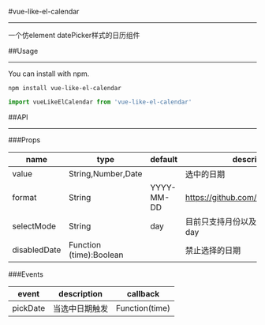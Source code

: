 #vue-like-el-calendar
___

一个仿element datePicker样式的日历组件

##Usage
___

You can install with npm.

    npm install vue-like-el-calendar


```javascript
import vueLikeElCalendar from 'vue-like-el-calendar'
``` 

##API
___

###Props

| name           | type                               | default         | description |
| --------------- | ------------------------------ | --------------- | ------------- |
| value           | String,Number,Date        |                     | 选中的日期 |
| format         | String                             | YYYY-MM-DD | https://github.com/taylorhakes/fecha   |
| selectMode  | String                             | day              | 目前只支持月份以及日期选择, month / day |
| disabledDate| Function (time):Boolean |                      | 禁止选择的日期 |

###Events

| event      | description       | callback           |
| ----------- | ------------------- | ------------------ |
| pickDate | 当选中日期触发 | Function(time) |